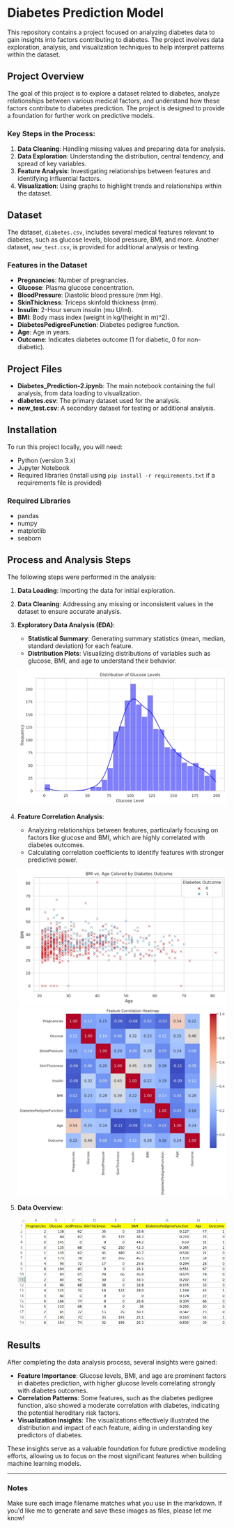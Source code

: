 # Diabetes Prediction Model

This repository contains a project focused on analyzing diabetes data to gain insights into factors contributing to diabetes. The project involves data exploration, analysis, and visualization techniques to help interpret patterns within the dataset.

## Project Overview

The goal of this project is to explore a dataset related to diabetes, analyze relationships between various medical factors, and understand how these factors contribute to diabetes prediction. The project is designed to provide a foundation for further work on predictive models.

### Key Steps in the Process:
1. **Data Cleaning**: Handling missing values and preparing data for analysis.
2. **Data Exploration**: Understanding the distribution, central tendency, and spread of key variables.
3. **Feature Analysis**: Investigating relationships between features and identifying influential factors.
4. **Visualization**: Using graphs to highlight trends and relationships within the dataset.

## Dataset

The dataset, `diabetes.csv`, includes several medical features relevant to diabetes, such as glucose levels, blood pressure, BMI, and more. Another dataset, `new_test.csv`, is provided for additional analysis or testing.

### Features in the Dataset

- **Pregnancies**: Number of pregnancies.
- **Glucose**: Plasma glucose concentration.
- **BloodPressure**: Diastolic blood pressure (mm Hg).
- **SkinThickness**: Triceps skinfold thickness (mm).
- **Insulin**: 2-Hour serum insulin (mu U/ml).
- **BMI**: Body mass index (weight in kg/(height in m)^2).
- **DiabetesPedigreeFunction**: Diabetes pedigree function.
- **Age**: Age in years.
- **Outcome**: Indicates diabetes outcome (1 for diabetic, 0 for non-diabetic).

## Project Files

- **Diabetes_Prediction-2.ipynb**: The main notebook containing the full analysis, from data loading to visualization.
- **diabetes.csv**: The primary dataset used for the analysis.
- **new_test.csv**: A secondary dataset for testing or additional analysis.

## Installation

To run this project locally, you will need:

- Python (version 3.x)
- Jupyter Notebook
- Required libraries (install using `pip install -r requirements.txt` if a requirements file is provided)

### Required Libraries

- pandas
- numpy
- matplotlib
- seaborn

## Process and Analysis Steps

The following steps were performed in the analysis:

1. **Data Loading**: Importing the data for initial exploration.
2. **Data Cleaning**: Addressing any missing or inconsistent values in the dataset to ensure accurate analysis.
3. **Exploratory Data Analysis (EDA)**:
   - **Statistical Summary**: Generating summary statistics (mean, median, standard deviation) for each feature.
   - **Distribution Plots**: Visualizing distributions of variables such as glucose, BMI, and age to understand their behavior.
   
   ![Glucose Distribution](images/glucose_distribution.jpg)

4. **Feature Correlation Analysis**:
   - Analyzing relationships between features, particularly focusing on factors like glucose and BMI, which are highly correlated with diabetes outcomes.
   - Calculating correlation coefficients to identify features with stronger predictive power.
   
   ![BMI vs. Age with Outcome Hue](images/bmi_age_scatter.jpg)
   ![Feature Correlation Heatmap](images/feature_correlation_heatmap.jpg)

5. **Data Overview**:
   
   ![Data Overview](images/data_overview.jpg)

## Results

After completing the data analysis process, several insights were gained:

- **Feature Importance**: Glucose levels, BMI, and age are prominent factors in diabetes prediction, with higher glucose levels correlating strongly with diabetes outcomes.
- **Correlation Patterns**: Some features, such as the diabetes pedigree function, also showed a moderate correlation with diabetes, indicating the potential hereditary risk factors.
- **Visualization Insights**: The visualizations effectively illustrated the distribution and impact of each feature, aiding in understanding key predictors of diabetes.

These insights serve as a valuable foundation for future predictive modeling efforts, allowing us to focus on the most significant features when building machine learning models.

---

### Notes

Make sure each image filename matches what you use in the markdown. If you'd like me to generate and save these images as files, please let me know!
